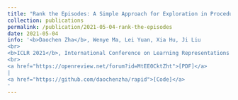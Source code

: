 ```yaml
---
title: "Rank the Episodes: A Simple Approach for Exploration in Procedurally-Generated Environments "
collection: publications
permalink: /publication/2021-05-04-rank-the-episodes
date: 2021-05-04
info: '<b>Daochen Zha</b>, Wenye Ma, Lei Yuan, Xia Hu, Ji Liu
<br>
<b>ICLR 2021</b>, International Conference on Learning Representations
<br>
<a href="https://openreview.net/forum?id=MtEE0CktZht">[PDF]</a>
|
<a href="https://github.com/daochenzha/rapid">[Code]</a>
'
---
```

